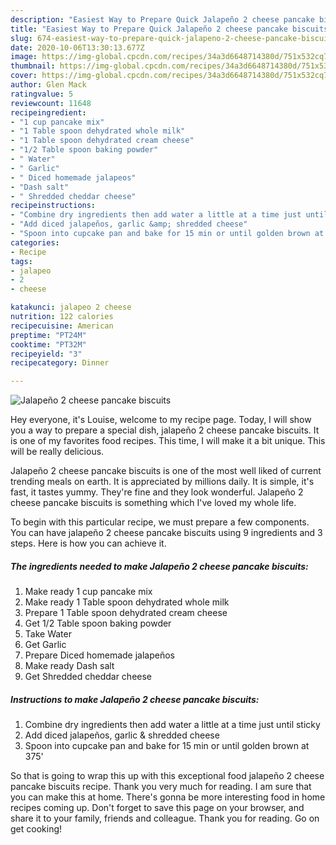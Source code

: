 ```yaml
---
description: "Easiest Way to Prepare Quick Jalapeño 2 cheese pancake biscuits"
title: "Easiest Way to Prepare Quick Jalapeño 2 cheese pancake biscuits"
slug: 674-easiest-way-to-prepare-quick-jalapeno-2-cheese-pancake-biscuits
date: 2020-10-06T13:30:13.677Z
image: https://img-global.cpcdn.com/recipes/34a3d6648714380d/751x532cq70/jalapeno-2-cheese-pancake-biscuits-recipe-main-photo.jpg
thumbnail: https://img-global.cpcdn.com/recipes/34a3d6648714380d/751x532cq70/jalapeno-2-cheese-pancake-biscuits-recipe-main-photo.jpg
cover: https://img-global.cpcdn.com/recipes/34a3d6648714380d/751x532cq70/jalapeno-2-cheese-pancake-biscuits-recipe-main-photo.jpg
author: Glen Mack
ratingvalue: 5
reviewcount: 11648
recipeingredient:
- "1 cup pancake mix"
- "1 Table spoon dehydrated whole milk"
- "1 Table spoon dehydrated cream cheese"
- "1/2 Table spoon baking powder"
- " Water"
- " Garlic"
- " Diced homemade jalapeos"
- "Dash salt"
- " Shredded cheddar cheese"
recipeinstructions:
- "Combine dry ingredients then add water a little at a time just until sticky"
- "Add diced jalapeños, garlic &amp; shredded cheese"
- "Spoon into cupcake pan and bake for 15 min or until golden brown at 375&#39;"
categories:
- Recipe
tags:
- jalapeo
- 2
- cheese

katakunci: jalapeo 2 cheese 
nutrition: 122 calories
recipecuisine: American
preptime: "PT24M"
cooktime: "PT32M"
recipeyield: "3"
recipecategory: Dinner

---
```



![Jalapeño 2 cheese pancake biscuits](https://img-global.cpcdn.com/recipes/34a3d6648714380d/751x532cq70/jalapeno-2-cheese-pancake-biscuits-recipe-main-photo.jpg)

Hey everyone, it's Louise, welcome to my recipe page. Today, I will show you a way to prepare a special dish, jalapeño 2 cheese pancake biscuits. It is one of my favorites food recipes. This time, I will make it a bit unique. This will be really delicious.



Jalapeño 2 cheese pancake biscuits is one of the most well liked of current trending meals on earth. It is appreciated by millions daily. It is simple, it's fast, it tastes yummy. They're fine and they look wonderful. Jalapeño 2 cheese pancake biscuits is something which I've loved my whole life.


To begin with this particular recipe, we must prepare a few components. You can have jalapeño 2 cheese pancake biscuits using 9 ingredients and 3 steps. Here is how you can achieve it.

<!--inarticleads1-->

##### The ingredients needed to make Jalapeño 2 cheese pancake biscuits:

1. Make ready 1 cup pancake mix
1. Make ready 1 Table spoon dehydrated whole milk
1. Prepare 1 Table spoon dehydrated cream cheese
1. Get 1/2 Table spoon baking powder
1. Take  Water
1. Get  Garlic
1. Prepare  Diced homemade jalapeños
1. Make ready Dash salt
1. Get  Shredded cheddar cheese




<!--inarticleads2-->

##### Instructions to make Jalapeño 2 cheese pancake biscuits:

1. Combine dry ingredients then add water a little at a time just until sticky
1. Add diced jalapeños, garlic &amp; shredded cheese
1. Spoon into cupcake pan and bake for 15 min or until golden brown at 375&#39;




So that is going to wrap this up with this exceptional food jalapeño 2 cheese pancake biscuits recipe. Thank you very much for reading. I am sure that you can make this at home. There's gonna be more interesting food in home recipes coming up. Don't forget to save this page on your browser, and share it to your family, friends and colleague. Thank you for reading. Go on get cooking!
